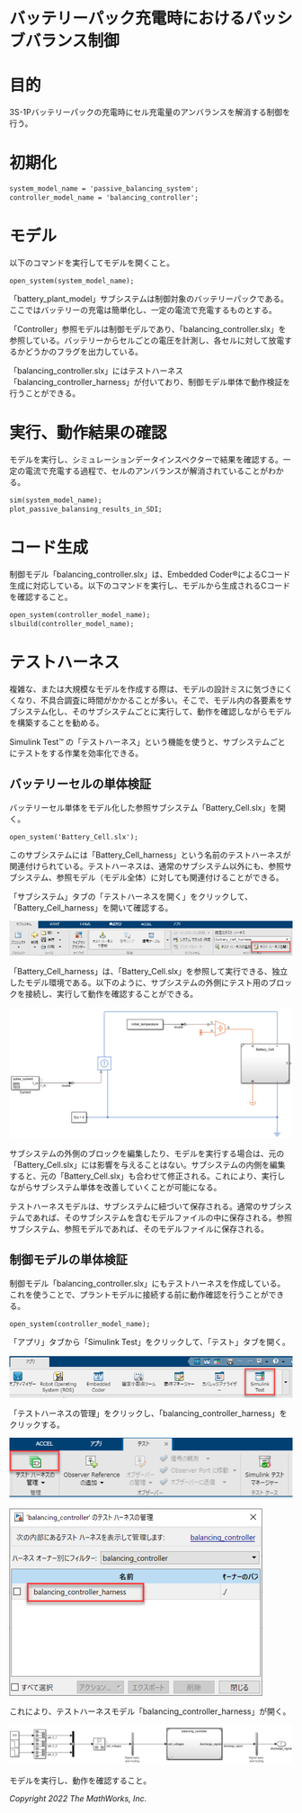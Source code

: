 # バッテリーパック充電時におけるパッシブバランス制御
# 目的


3S-1Pバッテリーパックの充電時にセル充電量のアンバランスを解消する制御を行う。


# 初期化

```matlab:Code
system_model_name = 'passive_balancing_system';
controller_model_name = 'balancing_controller';
```

# モデル


以下のコマンドを実行してモデルを開くこと。



```matlab:Code
open_system(system_model_name);
```



「battery_plant_model」サブシステムは制御対象のバッテリーパックである。ここではバッテリーの充電は簡単化し、一定の電流で充電するものとする。




「Controller」参照モデルは制御モデルであり、「balancing_controller.slx」を参照している。バッテリーからセルごとの電圧を計測し、各セルに対して放電するかどうかのフラグを出力している。




「balancing_controller.slx」にはテストハーネス「balancing_controller_harness」が付いており、制御モデル単体で動作検証を行うことができる。


# 実行、動作結果の確認


モデルを実行し、シミュレーションデータインスペクターで結果を確認する。一定の電流で充電する過程で、セルのアンバランスが解消されていることがわかる。



```matlab:Code
sim(system_model_name);
plot_passive_balansing_results_in_SDI;
```

# コード生成


制御モデル「balancing_controller.slx」は、Embedded Coder®によるCコード生成に対応している。以下のコマンドを実行し、モデルから生成されるCコードを確認すること。



```matlab:Code
open_system(controller_model_name);
slbuild(controller_model_name);
```

# テストハーネス


複雑な、または大規模なモデルを作成する際は、モデルの設計ミスに気づきにくくなり、不具合調査に時間がかかることが多い。そこで、モデル内の各要素をサブシステム化し、そのサブシステムごとに実行して、動作を確認しながらモデルを構築することを勧める。




Simulink Test™ の「テストハーネス」という機能を使うと、サブシステムごとにテストをする作業を効率化できる。


## バッテリーセルの単体検証


バッテリーセル単体をモデル化した参照サブシステム「Battery_Cell.slx」を開く。



```matlab:Code
open_system('Battery_Cell.slx');
```



このサブシステムには「Battery_Cell_harness」という名前のテストハーネスが関連付けられている。テストハーネスは、通常のサブシステム以外にも、参照サブシステム、参照モデル（モデル全体）に対しても関連付けることができる。




「サブシステム」タブの「テストハーネスを開く」をクリックして、「Battery_Cell_harness」を開いて確認する。




![image_0.png](design_passive_balancing_md_images/image_0.png)




「Battery_Cell_harness」は、「Battery_Cell.slx」を参照して実行できる、独立したモデル環境である。以下のように、サブシステムの外側にテスト用のブロックを接続し、実行して動作を確認することができる。




![image_1.png](design_passive_balancing_md_images/image_1.png)




サブシステムの外側のブロックを編集したり、モデルを実行する場合は、元の「Battery_Cell.slx」には影響を与えることはない。サブシステムの内側を編集すると、元の「Battery_Cell.slx」も合わせて修正される。これにより、実行しながらサブシステム単体を改善していくことが可能になる。




テストハーネスモデルは、サブシステムに紐づいて保存される。通常のサブシステムであれば、そのサブシステムを含むモデルファイルの中に保存される。参照サブシステム、参照モデルであれば、そのモデルファイルに保存される。


## 制御モデルの単体検証


制御モデル「balancing_controller.slx」にもテストハーネスを作成している。これを使うことで、プラントモデルに接続する前に動作確認を行うことができる。



```matlab:Code
open_system(controller_model_name);
```



「アプリ」タブから「Simulink Test」をクリックして、「テスト」タブを開く。




![image_2.png](design_passive_balancing_md_images/image_2.png)




「テストハーネスの管理」をクリックし、「balancing_controller_harness」をクリックする。




![image_3.png](design_passive_balancing_md_images/image_3.png)




![image_4.png](design_passive_balancing_md_images/image_4.png)




これにより、テストハーネスモデル「balancing_controller_harness」が開く。




![image_5.png](design_passive_balancing_md_images/image_5.png)




モデルを実行し、動作を確認すること。


  


*Copyright 2022 The MathWorks, Inc.*



